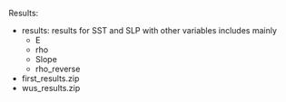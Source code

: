 Results:

- results: results for SST and SLP with other variables includes mainly
    - E
    - rho
    - Slope
    - rho_reverse
- first_results.zip
- wus_results.zip
